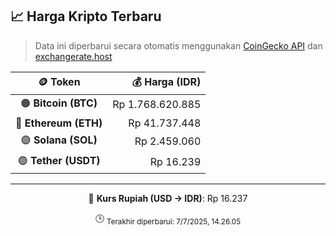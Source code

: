 

<!-- HARGA_KRIPTO -->
## 📈 Harga Kripto Terbaru

> Data ini diperbarui secara otomatis menggunakan [CoinGecko API](https://www.coingecko.com/) dan [exchangerate.host](https://exchangerate.host/)

<div align="center">

| 🪙 Token | 💰 Harga (IDR) |
|:------:|---------------:|
| 🟠 **Bitcoin (BTC)**   | Rp 1.768.620.885 |
| 🔵 **Ethereum (ETH)**  | Rp 41.737.448 |
| 🟣 **Solana (SOL)**    | Rp 2.459.060 |
| 🟢 **Tether (USDT)**   | Rp 16.239 |

---

💱 **Kurs Rupiah (USD → IDR)**: Rp 16.237

🕒 <sub>Terakhir diperbarui: 7/7/2025, 14.26.05</sub>

</div>
<!-- /HARGA_KRIPTO -->